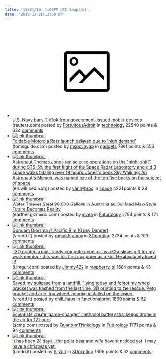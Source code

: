 ```yaml
---
title: '12/21/19  1:00PM UTC Snapshot'
date: '2019-12-21T13:00:04'
---
```

<ul>
<li><a href='https://www.reuters.com/article/us-usa-tiktok-navy-idUSKBN1YO2HU?taid=5dfd9df66823370001705a46'><svg version='1.1' viewBox='-34 -14 104 64' preserveAspectRatio='xMidYMid meet' xmlns='http://www.w3.org/2000/svg' xmlns:xlink='http://www.w3.org/1999/xlink'>
    <title>link thumbnail</title>
    <path d='M32,4H4A2,2,0,0,0,2,6V30a2,2,0,0,0,2,2H32a2,2,0,0,0,2-2V6A2,2,0,0,0,32,4ZM4,30V6H32V30Z'></path>
    <path d='M8.92,14a3,3,0,1,0-3-3A3,3,0,0,0,8.92,14Zm0-4.6A1.6,1.6,0,1,1,7.33,11,1.6,1.6,0,0,1,8.92,9.41Z'></path>
    <path d='M22.78,15.37l-5.4,5.4-4-4a1,1,0,0,0-1.41,0L5.92,22.9v2.83l6.79-6.79L16,22.18l-3.75,3.75H15l8.45-8.45L30,24V21.18l-5.81-5.81A1,1,0,0,0,22.78,15.37Z'></path>
</svg></a><div><div class='linkTitle'><a href='https://www.reuters.com/article/us-usa-tiktok-navy-idUSKBN1YO2HU?taid=5dfd9df66823370001705a46'>U.S. Navy bans TikTok from government-issued mobile devices</a></div>(reuters.com) posted by <a href='https://www.reddit.com/user/FortuitousAdroit'>FortuitousAdroit</a> in <a href='https://www.reddit.com/r/technology'>technology</a> 22540 points & 634 <a href='https://www.reddit.com/r/technology/comments/edlb63/us_navy_bans_tiktok_from_governmentissued_mobile/'>comments</a></div></li>

<li><a href='https://www.tomsguide.com/news/foldable-motorola-razr-launch-delayed'><img src='https://a.thumbs.redditmedia.com/GL4WpEJuLJR-3G3aOnfmcMEG7-tHzcXCmVEu-roEzK8.jpg' alt='link thumbnail'></a><div><div class='linkTitle'><a href='https://www.tomsguide.com/news/foldable-motorola-razr-launch-delayed'>Foldable Motorola Razr launch delayed due to 'high demand'</a></div>(tomsguide.com) posted by <a href='https://www.reddit.com/user/mspoonygp'>mspoonygp</a> in <a href='https://www.reddit.com/r/gadgets'>gadgets</a> 7801 points & 556 <a href='https://www.reddit.com/r/gadgets/comments/edeffo/foldable_motorola_razr_launch_delayed_due_to_high/'>comments</a></div></li>

<li><a href='https://en.wikipedia.org/wiki/Thomas_David_Jones'><img src='https://a.thumbs.redditmedia.com/HrQ17ljMMg6rFSGywM_CGw5xqzfOnN704KHCLWA9760.jpg' alt='link thumbnail'></a><div><div class='linkTitle'><a href='https://en.wikipedia.org/wiki/Thomas_David_Jones'>Astronaut Thomas Jones ran science operations on the "night shift" during STS-59, the first flight of the Space Radar Laboratory and did 3 space walks totaling over 19 hours. Jones's book Sky Walking: An Astronaut's Memoir, was named one of the top five books on the subject of space</a></div>(en.wikipedia.org) posted by <a href='https://www.reddit.com/user/vannybros'>vannybros</a> in <a href='https://www.reddit.com/r/space'>space</a> 4221 points & 28 <a href='https://www.reddit.com/r/space/comments/edjcmt/astronaut_thomas_jones_ran_science_operations_on/'>comments</a></div></li>

<li><a href='https://earther.gizmodo.com/water-thieves-steal-80-000-gallons-in-australia-as-our-1840549648'><img src='https://b.thumbs.redditmedia.com/s-q_A3qD3xPbMKM4MM0KZID7cUkb3Yj8BCImE4cEJlM.jpg' alt='link thumbnail'></a><div><div class='linkTitle'><a href='https://earther.gizmodo.com/water-thieves-steal-80-000-gallons-in-australia-as-our-1840549648'>Water Thieves Steal 80,000 Gallons in Australia as Our Mad Max-Style Future Becomes Reality</a></div>(earther.gizmodo.com) posted by <a href='https://www.reddit.com/user/mvea'>mvea</a> in <a href='https://www.reddit.com/r/Futurology'>Futurology</a> 2794 points & 121 <a href='https://www.reddit.com/r/Futurology/comments/edd64h/water_thieves_steal_80000_gallons_in_australia_as/'>comments</a></div></li>

<li><a href='https://v.redd.it/byzwxpyw3v541'><img src='https://a.thumbs.redditmedia.com/vMhRBLbHZiFXbm0bAoiI_UWCVGfpkL0V8X0wi3h_1-4.jpg' alt='link thumbnail'></a><div><div class='linkTitle'><a href='https://v.redd.it/byzwxpyw3v541'>Gundam Diorama // Pacific Rim (Gipsy Danger)</a></div>(v.redd.it) posted by <a href='https://www.reddit.com/user/romakhramov'>romakhramov</a> in <a href='https://www.reddit.com/r/3Dprinting'>3Dprinting</a> 2734 points & 103 <a href='https://www.reddit.com/r/3Dprinting/comments/edh006/gundam_diorama_pacific_rim_gipsy_danger/'>comments</a></div></li>

<li><a href='https://i.imgur.com/0YZ6Opv.jpg'><img src='https://a.thumbs.redditmedia.com/JCepBsOFO3g7ScjQtANFdwnGIYAxeL2tRmYaRyt6Z88.jpg' alt='link thumbnail'></a><div><div class='linkTitle'><a href='https://i.imgur.com/0YZ6Opv.jpg'>I 3D printed a mini Tandy computer/monitor as a Christmas gift for my work mentor - this was his first computer as a kid. He absolutely loved it!</a></div>(i.imgur.com) posted by <a href='https://www.reddit.com/user/Jimmy422'>Jimmy422</a> in <a href='https://www.reddit.com/r/raspberry_pi'>raspberry_pi</a> 1684 points & 43 <a href='https://www.reddit.com/r/raspberry_pi/comments/edbs9i/i_3d_printed_a_mini_tandy_computermonitor_as_a/'>comments</a></div></li>

<li><a href='https://v.redd.it/fxvbb788ks541'><img src='https://b.thumbs.redditmedia.com/gui49VN2i6FraSSzZKRblrOtts91GRbdI6JBNRACjdk.jpg' alt='link thumbnail'></a><div><div class='linkTitle'><a href='https://v.redd.it/fxvbb788ks541'>Saved my suitcase from a landfill. Flying today and forgot my wheel bracket was trashed from the last time, 3D printing to the rescue. Petg bracket and axle, tpu wheel, bearing installed on the inside.</a></div>(v.redd.it) posted by <a href='https://www.reddit.com/user/chill_haus'>chill_haus</a> in <a href='https://www.reddit.com/r/functionalprint'>functionalprint</a> 1669 points & 62 <a href='https://www.reddit.com/r/functionalprint/comments/edaaqa/saved_my_suitcase_from_a_landfill_flying_today/'>comments</a></div></li>

<li><a href='https://www.scmp.com/news/china/science/article/3042818/chinese-scientists-create-game-changer-methanol-battery-keeps'><img src='https://b.thumbs.redditmedia.com/7UqfDouL9ohgy5LuNkd3vCePQ1jW0HranxIJxGrSios.jpg' alt='link thumbnail'></a><div><div class='linkTitle'><a href='https://www.scmp.com/news/china/science/article/3042818/chinese-scientists-create-game-changer-methanol-battery-keeps'>Scientists create ‘game-changer’ methanol battery that keeps drone in the air for 12 hours</a></div>(scmp.com) posted by <a href='https://www.reddit.com/user/QuantumThinkology'>QuantumThinkology</a> in <a href='https://www.reddit.com/r/Futurology'>Futurology</a> 1771 points & 94 <a href='https://www.reddit.com/r/Futurology/comments/edgzys/scientists_create_gamechanger_methanol_battery/'>comments</a></div></li>

<li><a href='https://i.redd.it/n171z5ctgt541.jpg'><img src='https://a.thumbs.redditmedia.com/3NJMQfgyGw1Lz9lZiYYXiKJ-mJxii0Y_RQqBOhXhSi8.jpg' alt='link thumbnail'></a><div><div class='linkTitle'><a href='https://i.redd.it/n171z5ctgt541.jpg'>It has been 28 days.. the polar bear and wife havent noticed yet. I may have a christmas yet.</a></div>(i.redd.it) posted by <a href='https://www.reddit.com/user/Sjiznit'>Sjiznit</a> in <a href='https://www.reddit.com/r/3Dprinting'>3Dprinting</a> 1309 points & 62 <a href='https://www.reddit.com/r/3Dprinting/comments/edcjdi/it_has_been_28_days_the_polar_bear_and_wife/'>comments</a></div></li>

</ul>
